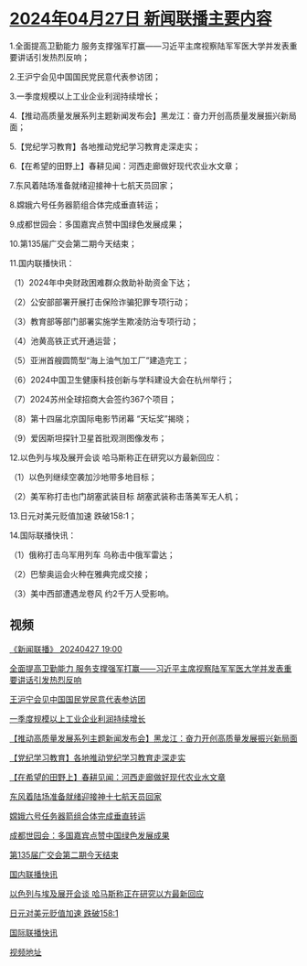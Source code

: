 # [2024年04月27日 新闻联播主要内容](https://tv.cctv.com/lm/xwlb/day/20240427.shtml)

1.全面提高卫勤能力 服务支撑强军打赢——习近平主席视察陆军军医大学并发表重要讲话引发热烈反响；

2.王沪宁会见中国国民党民意代表参访团；

3.一季度规模以上工业企业利润持续增长；

4.【推动高质量发展系列主题新闻发布会】黑龙江：奋力开创高质量发展振兴新局面；

5.【党纪学习教育】各地推动党纪学习教育走深走实；

6.【在希望的田野上】春耕见闻：河西走廊做好现代农业水文章；

7.东风着陆场准备就绪迎接神十七航天员回家；

8.嫦娥六号任务器箭组合体完成垂直转运；

9.成都世园会：多国嘉宾点赞中国绿色发展成果；

10.第135届广交会第二期今天结束；

11.国内联播快讯：

（1）2024年中央财政困难群众救助补助资金下达；

（2）公安部部署开展打击保险诈骗犯罪专项行动；

（3）教育部等部门部署实施学生欺凌防治专项行动；

（4）池黄高铁正式开通运营；

（5）亚洲首艘圆筒型“海上油气加工厂”建造完工；

（6）2024中国卫生健康科技创新与学科建设大会在杭州举行；

（7）2024苏州全球招商大会签约367个项目；

（8）第十四届北京国际电影节闭幕 “天坛奖”揭晓；

（9）爱因斯坦探针卫星首批观测图像发布；

12.以色列与埃及展开会谈 哈马斯称正在研究以方最新回应：

（1）以色列继续空袭加沙地带多地目标；

（2）美军称打击也门胡塞武装目标 胡塞武装称击落美军无人机；

13.日元对美元贬值加速 跌破158:1；

14.国际联播快讯：

（1）俄称打击乌军用列车 乌称击中俄军雷达；

（2）巴黎奥运会火种在雅典完成交接；

（3）美中西部遭遇龙卷风 约2千万人受影响。

## 视频

[《新闻联播》 20240427 19:00](https://tv.cctv.com/2024/04/27/VIDEODubjoX0mfHPQri6Z2e4240427.shtml)

[全面提高卫勤能力 服务支撑强军打赢——习近平主席视察陆军军医大学并发表重要讲话引发热烈反响](https://tv.cctv.com/2024/04/27/VIDEtfDjLMXVoxKly2XhuilN240427.shtml)

[王沪宁会见中国国民党民意代表参访团](https://tv.cctv.com/2024/04/27/VIDEZFe9KvpkwUHVhxagxwgm240427.shtml)

[一季度规模以上工业企业利润持续增长](https://tv.cctv.com/2024/04/27/VIDElq9X3rcauxM2sfpX30oW240427.shtml)

[【推动高质量发展系列主题新闻发布会】黑龙江：奋力开创高质量发展振兴新局面](https://tv.cctv.com/2024/04/27/VIDEkDXK5FExbgf0oWoKC2kG240427.shtml)

[【党纪学习教育】各地推动党纪学习教育走深走实](https://tv.cctv.com/2024/04/27/VIDEcFOBxM7KZKomIh8cCUh9240427.shtml)

[【在希望的田野上】春耕见闻：河西走廊做好现代农业水文章](https://tv.cctv.com/2024/04/27/VIDElRNDWTHaU9xpoKtB1OQf240427.shtml)

[东风着陆场准备就绪迎接神十七航天员回家](https://tv.cctv.com/2024/04/27/VIDEEK61PRY5HYXvkexIMweV240427.shtml)

[嫦娥六号任务器箭组合体完成垂直转运](https://tv.cctv.com/2024/04/27/VIDEc7L1iJt81DGfEk3kk8ng240427.shtml)

[成都世园会：多国嘉宾点赞中国绿色发展成果](https://tv.cctv.com/2024/04/27/VIDECjnsZA1wXfiPpkYPJBWO240427.shtml)

[第135届广交会第二期今天结束](https://tv.cctv.com/2024/04/27/VIDEUmEivhCefAwhnCeOrlg5240427.shtml)

[国内联播快讯](https://tv.cctv.com/2024/04/27/VIDEIM4Qs6pWgsVdgxt2bKMZ240427.shtml)

[以色列与埃及展开会谈 哈马斯称正在研究以方最新回应](https://tv.cctv.com/2024/04/27/VIDEmhqSKJ98IufCwfkA86bf240427.shtml)

[日元对美元贬值加速 跌破158:1](https://tv.cctv.com/2024/04/27/VIDEzyMgwCQLgsh1HUaUQ4DH240427.shtml)

[国际联播快讯](https://tv.cctv.com/2024/04/27/VIDEU5Zf5MeXuCRFs0cJooU2240427.shtml)

[视频地址](https://tv.cctv.com/lm/xwlb/day/20240427.shtml) 

